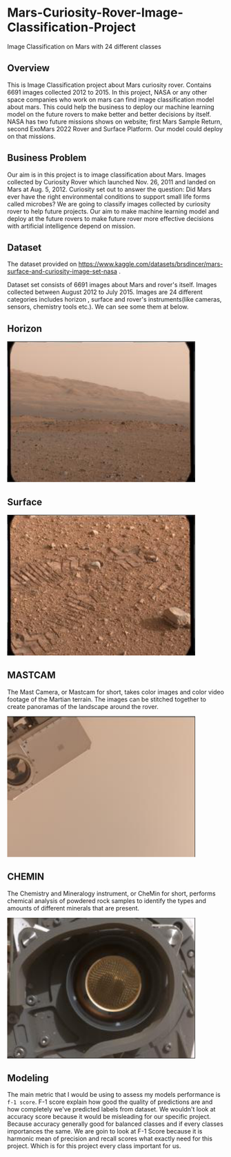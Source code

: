 # Mars-Curiosity-Rover-Image-Classification-Project
Image Classification on Mars with 24 different classes

## Overview 

This is Image Classification project about Mars curiosity rover. Contains 6691 images collected 2012 to 2015. In this project, NASA or any other space companies who work on mars can find image classification model about mars. This could help the business to deploy our machine learning model on the future rovers to make better and better decisions by itself. NASA has two future missions shows on website; first Mars Sample Return, second ExoMars 2022 Rover and Surface Platform. Our model could deploy on that missions.

## Business Problem

Our aim is in this project is to image classification about Mars. Images collected by Curiosity Rover which launched Nov. 26, 2011 and landed on Mars at Aug. 5, 2012.
Curiosity set out to answer the question: Did Mars ever have the right environmental conditions to support small life forms called microbes? We are going to classify images collected by curiosity rover to help future projects. Our aim to make machine learning model and deploy at the future rovers to make future rover more effective decisions with artificial intelligence depend on mission.

## Dataset

The dataset provided on https://www.kaggle.com/datasets/brsdincer/mars-surface-and-curiosity-image-set-nasa .

Dataset set consists of 6691 images about Mars and rover's itself. Images collected between August 2012 to July 2015. Images are 24 different categories includes horizon , surface and rover's instruments(like cameras, sensors, chemistry tools etc.). We can see some them at below.

## Horizon

![Horizon](./pictures/horizon.png)


## Surface

![Surface](./pictures/surface.png)

## MASTCAM

The Mast Camera, or Mastcam for short, takes color images and color video footage of the Martian terrain. The images can be stitched together to create panoramas of the landscape around the rover.

![Mast](./pictures/mastcam.png)

## CHEMIN

The Chemistry and Mineralogy instrument, or CheMin for short, performs chemical analysis of powdered rock samples to identify the types and amounts of different minerals that are present.

![Chem](./pictures/chem.png)


## Modeling 

The main metric that I would be using to assess my models performance is `f-1 score`. F-1 score explain how good the quality of predictions are and how completely we've predicted labels from dataset. We wouldn't look at accuracy score because it would be misleading for our specific project. Because accuracy generally good for balanced classes and if every classes importances the same. We are goin to look at F-1 Score because it is harmonic mean of precision and recall scores what exactly need for this project. Which is for this project every class important for us.
